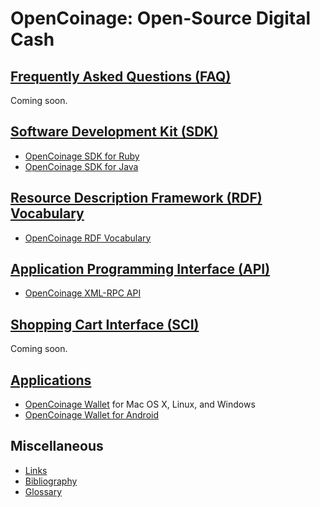 OpenCoinage: Open-Source Digital Cash
=====================================

[Frequently Asked Questions (FAQ)](/faq)
----------------------------------------

Coming soon.

[Software Development Kit (SDK)](/sdk)
--------------------------------------

* [OpenCoinage SDK for Ruby](/sdk/ruby)
* [OpenCoinage SDK for Java](/sdk/java)

[Resource Description Framework (RDF) Vocabulary](/rdf)
-------------------------------------------------------

* [OpenCoinage RDF Vocabulary](/rdf)

[Application Programming Interface (API)](/api)
-----------------------------------------------

* [OpenCoinage XML-RPC API](/api/xmlrpc)

[Shopping Cart Interface (SCI)](/sci)
-------------------------------------

Coming soon.

[Applications](/apps)
---------------------

* [OpenCoinage Wallet](/apps/wallet) for Mac OS X, Linux, and Windows
* [OpenCoinage Wallet for Android](/apps/android)

Miscellaneous
-------------

* [Links](/links)
* [Bibliography](/bibliography)
* [Glossary](/glossary)
